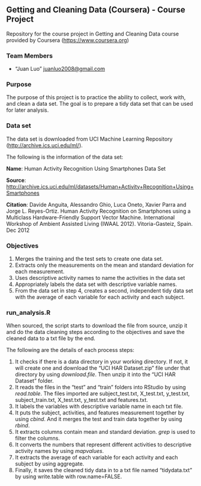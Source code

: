 ## Getting and Cleaning Data (Coursera) - Course Project

Repository for the course project in Getting and Cleaning Data course provided by Coursera (https://www.coursera.org)

### Team Members
* “Juan Luo”  juanluo2008@gmail.com 

###  Purpose
The purpose of this project is to practice the ability to collect, work with, and clean a data set.
The goal is to prepare a tidy data set that can be used for later analysis.

### Data set
The data set is downloaded from UCI Machine Learning Repository (http://archive.ics.uci.edu/ml/). 

The following is the information of the data set:
	
**Name**: Human Activity Recognition Using Smartphones Data Set

**Source**: http://archive.ics.uci.edu/ml/datasets/Human+Activity+Recognition+Using+Smartphones 

**Citation**: Davide Anguita, Alessandro Ghio, Luca Oneto, Xavier Parra and Jorge L. Reyes-Ortiz. Human Activity Recognition on Smartphones using a Multiclass Hardware-Friendly Support Vector Machine. International Workshop of Ambient Assisted Living (IWAAL 2012). Vitoria-Gasteiz, Spain. Dec 2012
	
### Objectives

1. Merges the training and the test sets to create one data set.
2. Extracts only the measurements on the mean and standard deviation for each measurement. 
3.	Uses descriptive activity names to name the activities in the data set
4.	Appropriately labels the data set with descriptive variable names. 
5.	From the data set in step 4, creates a second, independent tidy data set with the average of each variable for each activity and each subject.

### run_analysis.R

When sourced, the script starts to download the file from source, unzip it and do the data cleaning steps according to the objectives and save the cleaned data to a txt file by the end.

The following are the details of each process steps:

1. It checks if there is a data directory in your working directory. If not, it will create one and download the “UCI HAR Dataset.zip” file under that directory by using _download.file_. Then unzip it into the “UCI HAR Dataset” folder.
2. It reads the files in the “test” and “train” folders into RStudio by using _read.table_. The files imported are subject_test.txt, X_test.txt,  y_test.txt, subject_train.txt, X_test.txt, y_test.txt and features.txt.
3. It labels the variables with descriptive variable name in each txt file. 
4. It puts the subject, activities, and features measurement together by using _cbind_. And  it merges the test and train data together by using _rbind_.
5. It extracts columns contain mean and standard deviation. _grep_ is used to filter the columns.
6. It converts the numbers that represent different activities to descriptive activity names by using _mapvalues_.
7. It extracts the average of each variable for each activity and each subject by using aggregate.
8. Finally, it saves the cleaned tidy data in to a txt file named “tidydata.txt” by using write.table with row.name=FALSE.

